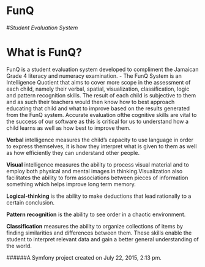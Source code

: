 
**FunQ**
====
#_Student Evaluation System_

**What is FunQ?**
===
 FunQ is a student evaluation system developed to compliment the Jamaican Grade 4 literacy and numeracy examination. -
 The FunQ System is an Intelligence Quotient that aims to cover more scope in the assessment of each child, namely their verbal, spatial, visualization, classification, logic
and pattern recognition skills. The result of each child is subjective to them and as such their teachers would then know how to best approach educating that child and what to
improve based on the results generated from the FunQ system. Accurate evaluation ofthe cognitive skills are vital to the success of our software as this is critical for us to
understand how a child learns as well as how best to improve them.

**Verbal** intelligence measures the child’s capacity to use language in order to express
themselves, it is how they interpret what is given to them as well as how efficiently they
can understand other people.

**Visual** intelligence measures the ability to process visual material and to employ both
physical and mental images in thinking.Visualization also facilitates the ability to form
associations between pieces of information something which helps improve long term
memory.

**Logical-thinking** is the ability to make deductions that lead rationally to a certain
conclusion.

**Pattern recognition** is the ability to see order in a chaotic environment.

**Classification** measures the ability to organize collections of items by finding
similarities and differences between them. These skills enable the student to interpret
relevant data and gain a better general understanding of the world.



















######A Symfony project created on July 22, 2015, 2:13 pm.

